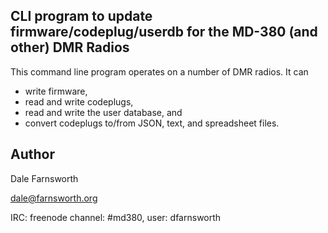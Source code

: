 ## CLI program to update firmware/codeplug/userdb for the MD-380 (and other) DMR Radios

This command line program operates on a number of DMR radios.  It can
* write firmware,
* read and write codeplugs,
* read and write the user database, and
* convert codeplugs to/from JSON, text, and spreadsheet files.

## Author
Dale Farnsworth

<dale@farnsworth.org>

IRC: freenode channel: #md380, user: dfarnsworth
